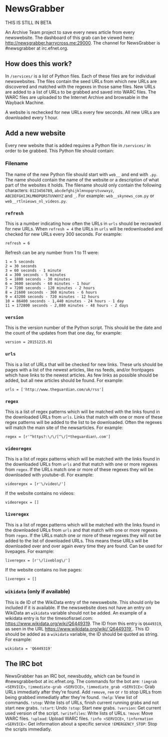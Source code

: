 # NewsGrabber

THIS IS STILL IN BETA

An Archive Team project to save every news article from every newswebsite. The dashboard of this grab can be viewed here: http://newsgrabber.harrycross.me:29000. The channel for NewsGrabber is #newsgrabber at irc.efnet.org.

How does this work?
-------------------
In `/services/` is a list of Python files. Each of these files are for individual newswebsites. The files contain the seed URLs from which new URLs are discovered and matched with the regexes in those same files. New URLs are added to a list of URLs to be grabbed and saved into WARC files. The WARC files are uploaded to the Internet Archive and browsable in the Wayback Machine.

A website is rechecked for new URLs every few seconds. All new URLs are downloaded every 1 hour.

Add a new website
------------------
Every new website that is added requires a Python file in `/services/` in order to be grabbed. This Python file should contain:
### Filename
The name of the new Python file should start with `web__` and end with `.py`. The name should contain the name of the website or a description of what part of the websites it holds. The filename should only contain the following characters: `0123456789`, `abcdefghijklmnopqrstuvwxyz`, `ABCDEFGHIJKLMNOPQRSTUVWXYZ` and `_`. For example: `web__skynews_com.py` or `web__rtlnieuws_nl_videos.py`.

### `refresh`
This is a number indicating how often the URLs in `urls` should be recrawled for new URLs. When `refresh = 4` the URLs in `urls` will be redownloaded and checked for new URLs every 300 seconds. For example:
```
refresh = 6
```
Refresh can be any number from 1 to 11 were:
```
1 = 5 seconds
2 = 30 seconds
3 = 60 seconds - 1 minute
4 = 300 seconds - 5 minutes
5 = 1800 seconds - 30 minutes
6 = 3600 seconds - 60 minutes - 1 hour
7 = 7200 seconds - 120 minutes - 2 hours
8 = 21600 seconds - 360 minutes - 6 hours
9 = 43200 seconds - 720 minutes - 12 hours
10 = 86400 seconds - 1,440 minutes - 24 hours - 1 day
11 = 172800 seconds - 2,880 minutes - 48 hours - 2 days
```
### `version`
This is the version number of the Python script. This should be the date and the count of the updates from that one day, for example:
```
version = 20151215.01
```
### `urls`
This is a list of URLs that will be checked for new links. These urls should be pages with a list of the newest articles, like rss feeds, and/or frontpages which have links to the newest articles. As few links as possible should be added, but all new articles should be found. For example:
```
urls = ['http://www.theguardian.com/uk/rss']
```
### `regex`
This is a list of regex patterns which will be matched with the links found in the downloaded URLs from `urls`. Links that match with one or more of these regex patterns will be added to the list to be downloaded. Often the regexes will match the main site of the newsarticles. For example:
```
regex = [r'^https?:\/\/[^\/]*theguardian\.com']
```
### `videoregex`
This is a list of regex patterns which will be matched with the links found in the downloaded URLs from `urls` and that match with one or more regexes from `regex`. If the URLs match one or more of these regexes they will be downloaded with youtube-dl. For example:
```
videoregex = [r'\/video\/']
```
If the website contains no videos:
```
videoregex = []
```
### `liveregex`
This is a list of regex patterns which will be matched with the links found in the downloaded URLs from `urls` and that match with one or more regexes from `regex`. If the URLs match one or more of these regexes they will not be added to the list of downloaded URLs. This means these URLs will be downloaded over and over again every time they are found. Can be used for livepages. For example:
```
liveregex = [r'\/liveblog\/']
```
If the website contains no live pages:
```
liveregex = []
```
### `wikidata` (only if available)
This is de ID of the WikiData entry of the newswebsite. This should only be included if it is available. If the newswebsite does not have an entry on WikiData an `wikidata` variable should not be added. An example of a wikidata entry is for the timesofisrael.com: https://www.wikidata.org/wiki/Q6449319. The ID from this entry is `Q6449319`, as seen in the URL https://www.wikidata.org/wiki/`Q6449319`. This ID should be added as a `wikidata` variable, the ID should be quoted as string. For example:
```
wikidata = 'Q6449319'
```
The IRC bot
-----------
NewsGrabber has an IRC bot, newsbuddy, which can be found in #newsgrabberbot at irc.efnet.org. The commands for the bot are:
`!imgrab <SERVICE>`, `!immediate-grab <SERVICE>`, `!immediate_grab <SERVICE>`: Grab URLs immediatly after they're found. Add `remove`, `rem` or `r` to stop URLs from being grabbed immediatly after they're found.
`!help`: View list of commands.
`!stop`: Write lists of URLs, finish current running grabs and not start new grabs.
`!start`: Undo `!stop`: Start new grabs.
`!version`: Get current used version of the script.
`!writefiles`: Write lists of URLs.
`!move`: Move WARC files.
`!upload`: Upload WARC files.
`!info <SERVICE>`, `!information <SERVICE>`: Get information about a specific service
`!EMERGENCY_STOP`: Stop the scripts immediatly.
